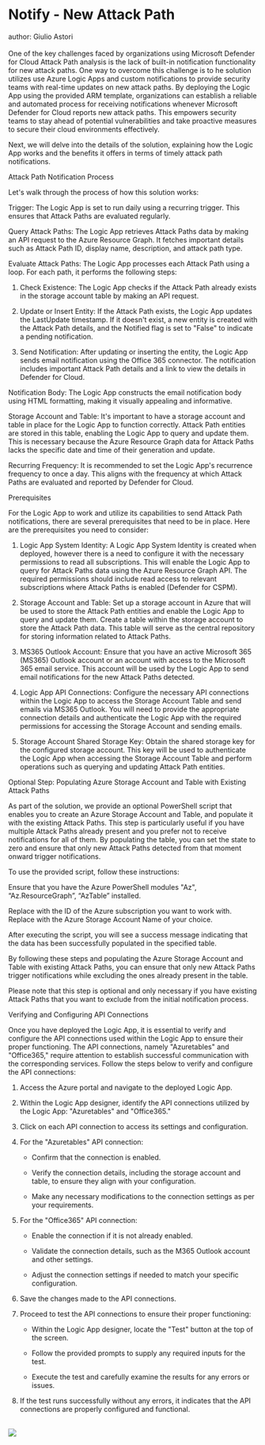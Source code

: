 # Notify - New Attack Path
author: Giulio Astori <br/> <br/>
One of the key challenges faced by organizations using Microsoft Defender for Cloud Attack Path analysis is the lack of built-in notification functionality for new attack paths.
One way to overcome this challenge is to he solution utilizes use Azure Logic Apps and custom notifications to provide security teams with real-time updates on new attack paths. By deploying the Logic App using the provided ARM template, organizations can establish a reliable and automated process for receiving notifications whenever Microsoft Defender for Cloud reports new attack paths. This empowers security teams to stay ahead of potential vulnerabilities and take proactive measures to secure their cloud environments effectively. 

Next, we will delve into the details of the solution, explaining how the Logic App works and the benefits it offers in terms of timely attack path notifications. 

Attack Path Notification Process 

Let's walk through the process of how this solution works: 

Trigger: The Logic App is set to run daily using a recurring trigger. This ensures that Attack Paths are evaluated regularly. 

Query Attack Paths: The Logic App retrieves Attack Paths data by making an API request to the Azure Resource Graph. It fetches important details such as Attack Path ID, display name, description, and attack path type. 

Evaluate Attack Paths: The Logic App processes each Attack Path using a loop. For each path, it performs the following steps: 

1. Check Existence: The Logic App checks if the Attack Path already exists in the storage account table by making an API request. 

2. Update or Insert Entity: If the Attack Path exists, the Logic App updates the LastUpdate timestamp. If it doesn't exist, a new entity is created with the Attack Path details, and the Notified flag is set to "False" to indicate a pending notification. 

3. Send Notification: After updating or inserting the entity, the Logic App sends email notification using the Office 365 connector. The notification includes important Attack Path details and a link to view the details in Defender for Cloud. 

Notification Body: The Logic App constructs the email notification body using HTML formatting, making it visually appealing and informative. 

Storage Account and Table: It's important to have a storage account and table in place for the Logic App to function correctly. Attack Path entities are stored in this table, enabling the Logic App to query and update them. This is necessary because the Azure Resource Graph data for Attack Paths lacks the specific date and time of their generation and update. 

Recurring Frequency: It is recommended to set the Logic App's recurrence frequency to once a day. This aligns with the frequency at which Attack Paths are evaluated and reported by Defender for Cloud. 

Prerequisites 

For the Logic App to work and utilize its capabilities to send Attack Path notifications, there are several prerequisites that need to be in place. Here are the prerequisites you need to consider: 

1. Logic App System Identity: A Logic App System Identity is created when deployed, however there is a need to configure it with the necessary permissions to read all subscriptions. This will enable the Logic App to query for Attack Paths data using the Azure Resource Graph API. The required permissions should include read access to relevant subscriptions where Attack Paths is enabled (Defender for CSPM). 

2. Storage Account and Table: Set up a storage account in Azure that will be used to store the Attack Path entities and enable the Logic App to query and update them. Create a table within the storage account to store the Attack Path data. This table will serve as the central repository for storing information related to Attack Paths. 

3. MS365 Outlook Account: Ensure that you have an active Microsoft 365 (MS365) Outlook account or an account with access to the Microsoft 365 email service. This account will be used by the Logic App to send email notifications for the new Attack Paths detected. 

4. Logic App API Connections: Configure the necessary API connections within the Logic App to access the Storage Account Table and send emails via MS365 Outlook. You will need to provide the appropriate connection details and authenticate the Logic App with the required permissions for accessing the Storage Account and sending emails. 

5. Storage Account Shared Storage Key: Obtain the shared storage key for the configured storage account. This key will be used to authenticate the Logic App when accessing the Storage Account Table and perform operations such as querying and updating Attack Path entities. 

Optional Step: Populating Azure Storage Account and Table with Existing Attack Paths 

As part of the solution, we provide an optional PowerShell script that enables you to create an Azure Storage Account and Table, and populate it with the existing Attack Paths. This step is particularly useful if you have multiple Attack Paths already present and you prefer not to receive notifications for all of them. By populating the table, you can set the state to zero and ensure that only new Attack Paths detected from that moment onward trigger notifications. 

To use the provided script, follow these instructions: 

Ensure that you have the Azure PowerShell modules "Az", “Az.ResourceGraph”, “AzTable” installed. 

 
Replace <Subscription ID> with the ID of the Azure subscription you want to work with. Replace <Storage Account Name> with the Azure Storage Account Name of your choice. 

After executing the script, you will see a success message indicating that the data has been successfully populated in the specified table. 

By following these steps and populating the Azure Storage Account and Table with existing Attack Paths, you can ensure that only new Attack Paths trigger notifications while excluding the ones already present in the table. 

Please note that this step is optional and only necessary if you have existing Attack Paths that you want to exclude from the initial notification process. 

Verifying and Configuring API Connections 

Once you have deployed the Logic App, it is essential to verify and configure the API connections used within the Logic App to ensure their proper functioning. The API connections, namely "Azuretables" and "Office365," require attention to establish successful communication with the corresponding services. Follow the steps below to verify and configure the API connections: 

1. Access the Azure portal and navigate to the deployed Logic App. 

2. Within the Logic App designer, identify the API connections utilized by the Logic App: "Azuretables" and "Office365." 

3. Click on each API connection to access its settings and configuration. 

4. For the "Azuretables" API connection: 

    * Confirm that the connection is enabled. 

     * Verify the connection details, including the storage account and table, to ensure they align with your configuration. 

    * Make any necessary modifications to the connection settings as per your requirements. 

5. For the "Office365" API connection: 

    * Enable the connection if it is not already enabled. 

    * Validate the connection details, such as the M365 Outlook account and other settings. 

    * Adjust the connection settings if needed to match your specific configuration. 

6. Save the changes made to the API connections. 

7. Proceed to test the API connections to ensure their proper functioning: 

    * Within the Logic App designer, locate the "Test" button at the top of the screen. 

    * Follow the provided prompts to supply any required inputs for the test. 

    * Execute the test and carefully examine the results for any errors or issues. 

8. If the test runs successfully without any errors, it indicates that the API connections are properly configured and functional. <br/><br/>

<a href="https://portal.azure.com/#create/Microsoft.Template/uri/https%3A%2F%2Fraw.githubusercontent.com%2FMicrosoft-Defender-for-Cloud%2Fmain%2FWorkflow%20automation%2FNotify-NewAttackPath%2Fazuredeploy.json" target="_blank">
    <img src="https://aka.ms/deploytoazurebutton"/>
</a>
